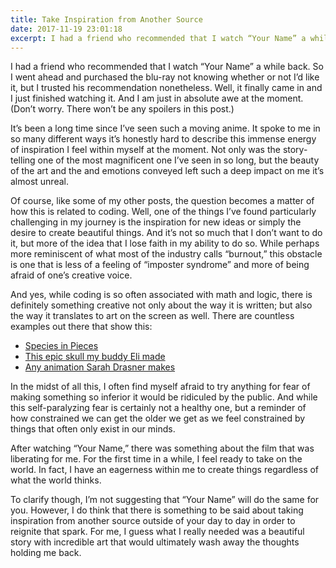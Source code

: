 ```yaml
---
title: Take Inspiration from Another Source
date: 2017-11-19 23:01:18
excerpt: I had a friend who recommended that I watch “Your Name” a while back. So I went ahead and purchased the blu-ray not knowing whether or not I’d like it, but I trusted his recommendation nonetheless. Well, it finally came in and I just finished watching it. And I am just in absolute awe at the moment. (Don’t worry. There won’t be any spoilers in this post.)
---
```


I had a friend who recommended that I watch “Your Name” a while back. So I went ahead and purchased the blu-ray not knowing whether or not I’d like it, but I trusted his recommendation nonetheless. Well, it finally came in and I just finished watching it. And I am just in absolute awe at the moment. (Don’t worry. There won’t be any spoilers in this post.)

It’s been a long time since I’ve seen such a moving anime. It spoke to me in so many different ways it’s honestly hard to describe this immense energy of inspiration I feel within myself at the moment. Not only was the story-telling one of the most magnificent one I’ve seen in so long, but the beauty of the art and the and emotions conveyed left such a deep impact on me it’s almost unreal.

Of course, like some of my other posts, the question becomes a matter of how this is related to coding. Well, one of the things I’ve found particularly challenging in my journey is the inspiration for new ideas or simply the desire to create beautiful things. And it’s not so much that I don’t want to do it, but more of the idea that I lose faith in my ability to do so. While perhaps more reminiscent of what most of the industry calls “burnout,” this obstacle is one that is less of a feeling of “imposter syndrome” and more of being afraid of one’s creative voice.

And yes, while coding is so often associated with math and logic, there is definitely something creative not only about the way it is written; but also the way it translates to art on the screen as well. There are countless examples out there that show this:

* [Species in Pieces](http://www.species-in-pieces.com/)
* [This epic skull my buddy Eli made](http://eli.wtf/)
* [Any animation Sarah Drasner makes](https://codepen.io/sdras/#)

In the midst of all this, I often find myself afraid to try anything for fear of making something so inferior it would be ridiculed by the public. And while this self-paralyzing fear is certainly not a healthy one, but a reminder of how constrained we can get the older we get as we feel constrained by things that often only exist in our minds.

After watching “Your Name,” there was something about the film that was liberating for me. For the first time in a while, I feel ready to take on the world. In fact, I have an eagerness within me to create things regardless of what the world thinks.

To clarify though, I’m not suggesting that “Your Name” will do the same for you. However, I do think that there is something to be said about taking inspiration from another source outside of your day to day in order to reignite that spark. For me, I guess what I really needed was a beautiful story with incredible art that would ultimately wash away the thoughts holding me back.
